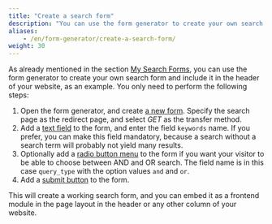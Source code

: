```yaml
---
title: "Create a search form"
description: "You can use the form generator to create your own search form and include it in the header of your website, as an example."
aliases:
    - /en/form-generator/create-a-search-form/
weight: 30
---
```


As already mentioned in the section [My Search Forms](../../module-management/website-search/#own-search-forms), you 
can use the form generator to create your own search form and include it in the header of your website, as an example. 
You only need to perform the following steps:

1. Open the form generator, and create [a new form](../../form-generator/forms/#form-configuration). Specify 
the search page as the redirect page, and select *GET* as the transfer method.
2. Add a [text field](../../form-generator/form-fields/#text-field) to the form, and enter the field `keywords` name. 
If you prefer, you can make this field mandatory, because a search without a search term will probably not yield many results.
3. Optionally add a [radio button menu](../../form-generator/form-fields/#radio-button-menu) to the form if you 
want your visitor to be able to choose between AND and OR search. The field name is in this case `query_type` with the 
option values `and` and `or`.
4. Add a [submit button](../../form-generator/form-fields/#submit-field) to the form.

This will create a working search form, and you can embed it as a frontend module in the page layout in the header or 
any other column of your website.
